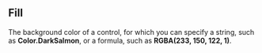 ## Fill ##
The background color of a control, for which you can specify a string, such as **Color.DarkSalmon**, or a formula, such as **RGBA(233, 150, 122, 1)**.
